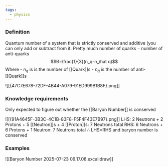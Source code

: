 ```yaml
---
tags:
  - physics
---
```

### Definition
Quantum number of a system that is strictly conserved and additive (you can only add or subtract from it. Pretty much $\textrm{number of quarks} - \textrm{number of anti-quarks}$
$$B=\frac{1}{3}(n_q-n_\hat q)$$
	Where
	- $n_q$ is is the number of [[Quark]]s
	- $n_\hat q$ is the number of anti-[[Quark]]s


![[{47C7E678-72DF-4B44-A079-91ED999B1B8F}.png]]
### Knowledge requirements
Only expected to figure out whether the [[Baryon Number]] is conserved

![[{91A4645F-3B3C-4C1B-83F8-F5F4F43E7B97}.png]]
LHS: 2 Neutrons + 2 Protons + 5 [[Neutron]]s + 4 [[Proton]]s: 7 Neutrons total
RHS: 6 Neutrons + 6 Protons + 1 Neutron: 7 Neutrons total
$\therefore$ LHS=RHS and baryon number is conserved



### Examples
![[Baryon Number 2025-07-23 09.17.08.excalidraw]]